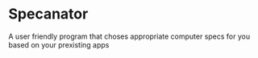 # Specanator
A user friendly program that choses appropriate computer specs for you based on your prexisting apps
